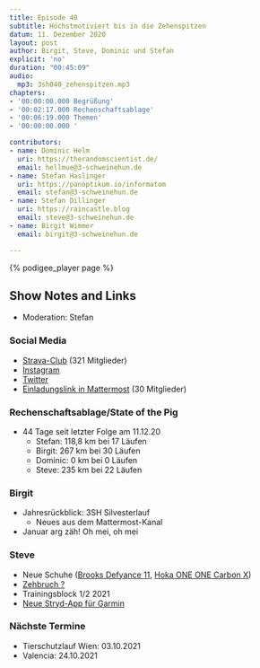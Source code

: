 ```yaml
---
title: Episode 40
subtitle: Höchstmotiviert bis in die Zehenspitzen
datum: 11. Dezember 2020
layout: post
author: Birgit, Steve, Dominic und Stefan
explicit: 'no'
duration: "00:45:09"
audio:
  mp3: 3sh040_zehenspitzen.mp3
chapters:
- '00:00:00.000 Begrüßung'
- '00:02:17.000 Rechenschaftsablage'
- '00:06:19.000 Themen'
- '00:00:00.000 '

contributors:
- name: Dominic Helm
  uri: https://therandomscientist.de/
  email: hellmue@3-schweinehun.de
- name: Stefan Haslinger
  uri: https://panoptikum.io/informatom
  email: stefan@3-schweinehun.de
- name: Stefan Dillinger
  uri: https://raincastle.blog
  email: steve@3-schweinehun.de
- name: Birgit Wimmer
  email: birgit@3-schweinehun.de

---
```


{% podigee_player page %}

## Show Notes and Links

* Moderation: Stefan

### Social Media

* [Strava-Club](https://www.strava.com/clubs/3schweinehunde) (321 Mitglieder)
* [Instagram](https://www.instagram.com/3_schweinehunde/)
* [Twitter](https://twitter.com/3schweinehunde)
* [Einladungslink in Mattermost](https://mattermost.informatom.com/signup_user_complete/?id=pniz51hpoiyqumcdeu11463o8h) (30 Mitglieder)

### Rechenschaftsablage/State of the Pig

* 44 Tage seit letzter Folge am 11.12.20
  * Stefan: 118,8 km bei 17 Läufen
  * Birgit: 267 km bei 30 Läufen
  * Dominic: 0 km bei 0 Läufen
  * Steve: 235 km bei 22 Läufen

### Birgit

* Jahresrückblick: 3SH Silvesterlauf
  * Neues aus dem Mattermost-Kanal
* Januar arg zäh! Oh mei, oh mei

### Steve

* Neue Schuhe ([Brooks Defyance 11](https://www.bunert.de/brooks-defyance-11-herren),
  [Hoka ONE ONE Carbon X](https://www.hokaoneone.eu/en/gb/men-road/carbon-x-2/1113526.html))
* [Zehbruch ?](https://www.strava.com/activities/4633844465)
* Trainingsblock 1/2 2021
* [Neue Stryd-App für Garmin](https://blog.stryd.com/2021/01/20/garmin-workout-app-update/)

### Nächste Termine

* Tierschutzlauf Wien: 03.10.2021
* Valencia: 24.10.2021
